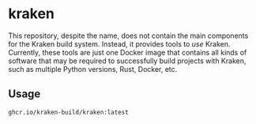 # kraken

This repository, despite the name, does not contain the main components for the Kraken build system. Instead, it
provides tools to _use_ Kraken. Currently, these tools are just one Docker image that contains all kinds of software
that may be required to successfully build projects with Kraken, such as multiple Python versions, Rust, Docker, etc.

## Usage

    ghcr.io/kraken-build/kraken:latest
